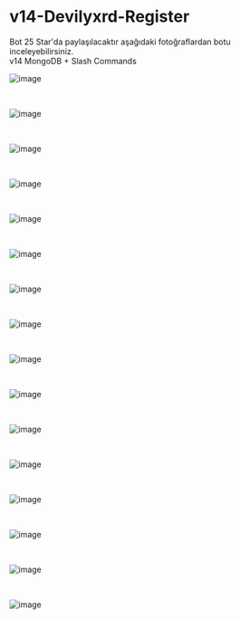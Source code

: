 # v14-Devilyxrd-Register

Bot 25 Star'da paylaşılacaktır aşağıdaki fotoğraflardan botu inceleyebilirsiniz.<br>
v14 MongoDB + Slash Commands

![image](https://media.discordapp.net/attachments/1151097299808833566/1151097332302106815/devilyxrdCokluGirisCikisGuard.png)

<br>

![image](https://media.discordapp.net/attachments/1151097299808833566/1151097331828146186/devilyxrdOtoKayit.png)

<br>

![image](https://media.discordapp.net/attachments/1151097299808833566/1151097379093762068/devilyxrdWelcomeMsg.png)

<br>

![image](https://media.discordapp.net/attachments/1151097299808833566/1151097364237520947/devilyxrdRegisterMsg.png)

<br>

![image](https://media.discordapp.net/attachments/1151097299808833566/1151097363952304210/devilyxrdRegisterGender.png)

<br>

![image](https://media.discordapp.net/attachments/1151097299808833566/1151097332058820669/devilyxrdRegister.png)

<br>

![image](https://media.discordapp.net/attachments/1151097299808833566/1151097364845695056/devilyxrdRegisterWoman.png)

<br>

![image](https://media.discordapp.net/attachments/1151097299808833566/1151100213067522069/devilyxrdNames.png)

<br>

![image](https://media.discordapp.net/attachments/1151097299808833566/1151097363352518727/devilyxrdTopteyit.png)

<br>

![image](https://media.discordapp.net/attachments/1151097299808833566/1151097364514340944/devilyxrdRegisterType.png)

<br>

![image](https://media.discordapp.net/attachments/1151097299808833566/1151097363608375337/devilyxrdUnregisterCommand.png)

<br>

![image](https://media.discordapp.net/attachments/1151097299808833566/1151097378837901332/devilyxrdUnregisterMsg.png)

<br>

![image](https://media.discordapp.net/attachments/1151097299808833566/1151097365143498752/devilyxrdSay.png)

<br>

![image](https://media.discordapp.net/attachments/1151097299808833566/1151097332788629525/devilyxrdKb.png)

<br>

![image](https://media.discordapp.net/attachments/1151097299808833566/1151097333103218699/devilyxrdNameChange.png)

<br>

![image](https://media.discordapp.net/attachments/1151097299808833566/1151097332532789269/devilyxrdFloridRegister.png)
